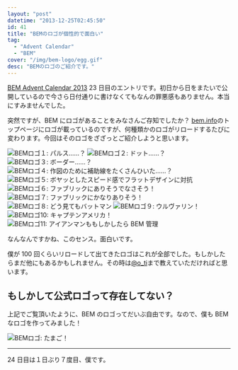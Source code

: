 ```yaml
---
layout: "post"
datetime: "2013-12-25T02:45:50"
id: 41
title: "BEMのロゴが個性的で面白い"
tag:
  - "Advent Calendar"
  - "BEM"
cover: "/img/bem-logo/egg.gif"
desc: "BEMのロゴのご紹介です。"
---
```


[BEM Advent Calendar 2013](http://www.adventar.org/calendars/61) 23 日目のエントリです。初日から日をまたいで公開しているので今さら日付通りに書けなくてもなんの罪悪感もありません。本当にすみませんでした。

突然ですが、BEM にロゴがあることをみなさんご存知でしたか？ [bem.info](http://bem.info/)のトップページにロゴが載っているのですが、何種類かのロゴがリロードするたびに変わります。今回はそのロゴをざざっとご紹介しようと思います。

<img src="/img/bem-logo/01.gif" alt="BEMロゴ１: パルス......？" />

<img src="/img/bem-logo/02.gif" alt="BEMロゴ２: ドット......？" />

<img src="/img/bem-logo/03.gif" alt="BEMロゴ３: ボーダー......？" />

<img src="/img/bem-logo/04.gif" alt="BEMロゴ４: 作図のために補助線をたくさんひいた......？" />

<img src="/img/bem-logo/05.gif" alt="BEMロゴ５: ボヤッとしたスピード感でフラットデザインに対抗" />

<img src="/img/bem-logo/06.gif" alt="BEMロゴ６: ファブリックにありそうでなさそう！" />

<img src="/img/bem-logo/07.gif" alt="BEMロゴ７: ファブリックにかなりありそう！" />

<img src="/img/bem-logo/08.gif" alt="BEMロゴ８: どう見てもバットマン" />

<img src="/img/bem-logo/09.gif" alt="BEMロゴ９: ウルヴァリン！" />

<img src="/img/bem-logo/10.gif" alt="BEMロゴ10: キャプテンアメリカ！" />

<img src="/img/bem-logo/11.gif" alt="BEMロゴ11: アイアンマンももしかしたら BEM 管理" />

なんなんですかね、このセンス。面白いです。

僕が 100 回くらいリロードして出てきたロゴはこれが全部でした。もしかしたらまだ他にもあるかもしれません。その時は[@o_ti](https://twitter.com/o_ti)まで教えていただければと思います。

## もしかして公式ロゴって存在してない？

上記でご覧頂いたように、BEM のロゴってだいぶ自由です。なので、僕も BEM なロゴを作ってみました！

<img src="/img/bem-logo/egg.gif" alt="BEMロゴ: たまご！" />

---

24 日目は１日ぶり７度目、僕です。
